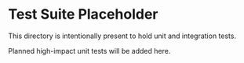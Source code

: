 # Test Suite Placeholder

This directory is intentionally present to hold unit and integration tests.

Planned high-impact unit tests will be added here.


